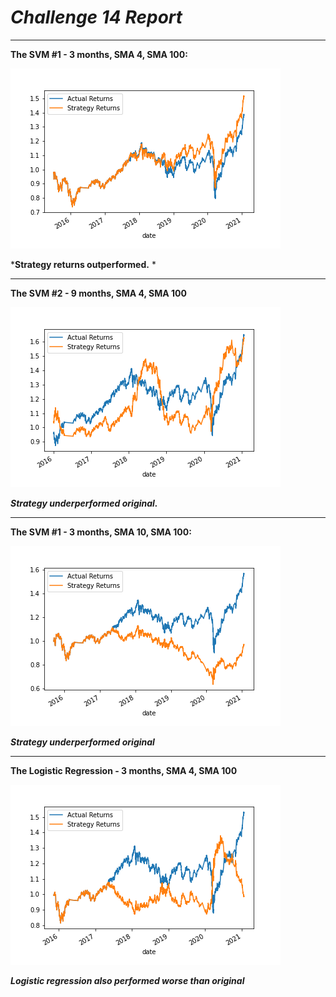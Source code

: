 # *Challenge 14 Report* 
---

**The SVM  #1 - 3 months, SMA 4, SMA 100:**

![alt text](https://github.com/LZhou1688/Bootcamp_Challenges/blob/main/Challenge_14/SVM.png)

***Strategy returns outperformed.** *

------------------------------------------------------------------------------------------------------------

**The SVM  #2 - 9 months, SMA 4, SMA 100**

![alt text](https://github.com/LZhou1688/Bootcamp_Challenges/blob/main/Challenge_14/SVM_9m.png)

***Strategy underperformed original.*** 

------------------------------------------------------------------------------------------------------------

**The SVM  #1 - 3 months, SMA 10, SMA 100:**

![alt text](https://github.com/LZhou1688/Bootcamp_Challenges/blob/main/Challenge_14/SVM_10d_short_window.png)

***Strategy underperformed original***

------------------------------------------------------------------------------------------------------------

**The Logistic Regression  - 3 months, SMA 4, SMA 100**

![alt text](https://github.com/LZhou1688/Bootcamp_Challenges/blob/main/Challenge_14/LogisticRegression.png)

***Logistic regression also performed worse than original*** 
